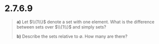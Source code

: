 # 2.7.6.9

> **a)** Let $\\{1\\}$ denote a set with one element. What is the difference
> between sets over $\\{1\\}$ and simply sets?
> 
> **b)** Describe the sets relative to $\emptyset$. How many are there?
